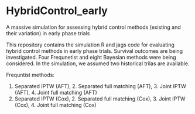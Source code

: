 # HybridControl_early
A massive simulation for assessing hybrid control methods (existing and their variation) in early phase trials

This repository contains the simulation R and jags code for evaluating hybrid control methods in early phase trials. Survival outcomes are being investigated. Four Frequnetist and eight Bayesian methods were being considered. In the simulation, we assumed two historical trilas are available.

Frequntist methods: 
1. Separated IPTW (AFT), 2. Separated full matching (AFT), 3. Joint IPTW (AFT), 4. Joint full matching (AFT)
5. Separated IPTW (Cox), 2. Separated full matching (Cox), 3. Joint IPTW (Cox), 4. Joint full matching (Cox)
